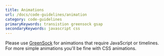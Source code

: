 ```yaml
---
title: Animations
url: /docs/code-guidelines/animation
category: code-guidelines
primaryKeywords: transistion greensock gsap
secondaryKeywords: javascript css
---
```


Please use [GreenSock](https://greensock.com/docs) for animations that require JavaScript or timelines. For more simple animations you'll be fine with CSS animations.
